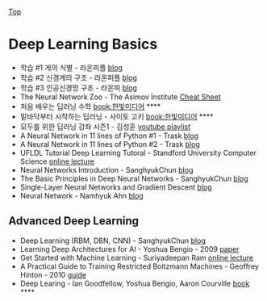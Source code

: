 [Top](index.md)


# Deep Learning Basics

* 학습 #1 게의 식별 - 라온피플 [blog](https://laonple.blog.me/220802224442)
* 학습  #2 신경계의 구조 - 라온피플 [blog](https://laonple.blog.me/220808107954)
* 학습 #3 인공신경망 구조 - 라온피 [blog](https://laonple.blog.me/220812090501)
* The Neural Network Zoo - The Asimov Institute [Cheat Sheet](http://www.asimovinstitute.org/neural-network-zoo/)
* 처음 배우는 딥러닝 수학 [book:한빛미디어](http://www.hanbit.co.kr/store/books/look.php?p_code=B6703128448) ****
* 밑바닥부터 시작하는 딥러닝 - 사이토 고키 [book:한빛미디어](http://www.hanbit.co.kr/store/books/look.php?p_code=B8475831198) ****
* 모두를 위한 딥러닝 강좌 시즌1 - 김성훈 [youtube playlist](https://www.youtube.com/playlist?list=PLlMkM4tgfjnLSOjrEJN31gZATbcj_MpUm)
* A Neural Network in 11 lines of Python #1 - Trask [blog](https://iamtrask.github.io/2015/07/12/basic-python-network/)
* A Neural Network in 11 lines of Python #2 - Trask [blog](https://iamtrask.github.io/2015/07/27/python-network-part2/)
* UFLDL Tutorial Deep Learning Tutoral - Standford University Computer Science [online lecture](http://deeplearning.stanford.edu/tutorial/)
* Neural Networks Introduction - SanghyukChun [blog](http://sanghyukchun.github.io/74/)
* The Basic Principles in Deep Neural Networks - SanghyukChun [blog](http://sanghyukchun.github.io/54/)
* Single-Layer Neural Networks and Gradient Descent [blog](https://sebastianraschka.com/Articles/2015_singlelayer_neurons.html)
* Neural Network - Namhyuk Ahn [blog](http://nmhkahn.github.io/NN)

## Advanced Deep Learning

* Deep Learning (RBM, DBN, CNN) - SanghyukChun [blog](http://sanghyukchun.github.io/75/)
* Learning Deep Architectures for AI - Yoshua Bengio - 2009 [paper](http://www.iro.umontreal.ca/~lisa/pointeurs/TR1312.pdf)
* Get Started with Machine Learning - Suriyadeepan Ram [online lecture](http://suriyadeepan.github.io/2016-06-06-ml-basics-course/)
* A Practical Guide to Training Restricted Boltzmann Machines - Geoffrey Hinton - 2010 [guide](https://www.cs.toronto.edu/~hinton/absps/guideTR.pdf)
* Deep Learing - Ian Goodfellow, Yoshua Bengio, Aaron Courville [book](http://www.deeplearningbook.org/) ****

